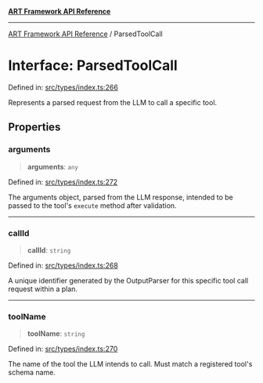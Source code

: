 [**ART Framework API Reference**](../README.md)

***

[ART Framework API Reference](../README.md) / ParsedToolCall

# Interface: ParsedToolCall

Defined in: [src/types/index.ts:266](https://github.com/hashangit/ART/blob/13d06b82b833201787abcae252aaec8212ec73f7/src/types/index.ts#L266)

Represents a parsed request from the LLM to call a specific tool.

## Properties

### arguments

> **arguments**: `any`

Defined in: [src/types/index.ts:272](https://github.com/hashangit/ART/blob/13d06b82b833201787abcae252aaec8212ec73f7/src/types/index.ts#L272)

The arguments object, parsed from the LLM response, intended to be passed to the tool's `execute` method after validation.

***

### callId

> **callId**: `string`

Defined in: [src/types/index.ts:268](https://github.com/hashangit/ART/blob/13d06b82b833201787abcae252aaec8212ec73f7/src/types/index.ts#L268)

A unique identifier generated by the OutputParser for this specific tool call request within a plan.

***

### toolName

> **toolName**: `string`

Defined in: [src/types/index.ts:270](https://github.com/hashangit/ART/blob/13d06b82b833201787abcae252aaec8212ec73f7/src/types/index.ts#L270)

The name of the tool the LLM intends to call. Must match a registered tool's schema name.
